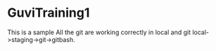 # GuviTraining1
This is a sample
All the git are working correctly in local and git
local->staging->git->gitbash.